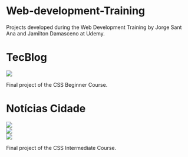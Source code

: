 # Web-development-Training
Projects developed during the Web Development Training by Jorge Sant Ana and Jamilton Damasceno at Udemy.

# TecBlog

<div>
<img src="https://user-images.githubusercontent.com/100323338/192162973-7e8284e0-39c4-4daa-830f-9b773b0aef1b.png">
</div>

Final project of the CSS Beginner Course.

# Notícias Cidade

<div>
<img src="https://user-images.githubusercontent.com/100323338/192162859-846538df-3cd0-474c-be1e-0801fcceeae0.png">
</div>

<div>
<img src="https://user-images.githubusercontent.com/100323338/192162860-3f06b268-8754-405b-9f33-c2e788cb4037.png">
</div>

<div>
<img src="https://user-images.githubusercontent.com/100323338/192162862-122fb5f4-a7b1-4aed-9025-835439921c65.png">
</div>

Final project of the CSS Intermediate Course.
